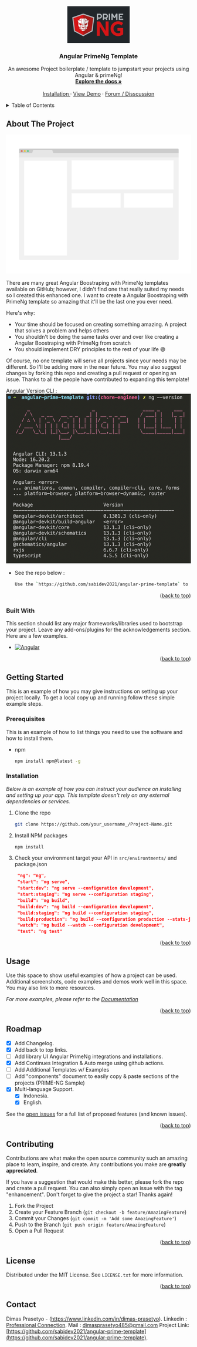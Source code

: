 <a name="readme-top"></a>

<br />
<div align="center">
  <a href="https://primeng.org">
    <img src="images/primeng.jpeg" alt="Logo" width="170" height="100">
  </a>

  <h3 align="center">Angular PrimeNg Template</h3>

  <p align="center">
    An awesome Project boilerplate / template to jumpstart your projects using Angular & primeNg!
    <br />
    <a href="https://primeng.org"><strong>Explore the docs »</strong></a>
    <br />
    <br />
    <a href="https://primeng.org/installation">Installation </a>
    ·
     <a href="https://blocks.primeng.org">View Demo</a>
    ·
    <a href="https://github.com/orgs/primefaces/discussions">Forum / Disscussion</a>
  </p>
</div>

<details>
  <summary>Table of Contents</summary>
  <ol>
    <li>
      <a href="#about-the-project">About The Project</a>
      <ul>
        <li><a href="#built-with">Built With</a></li>
      </ul>
    </li>
    <li>
      <a href="#getting-started">Getting Started</a>
      <ul>
        <li><a href="#prerequisites">Prerequisites</a></li>
        <li><a href="#installation">Installation</a></li>
      </ul>
    </li>
    <li><a href="#usage">Usage</a></li>
    <li><a href="#roadmap">Roadmap</a></li>
    <li><a href="#contributing">Contributing</a></li>
    <li><a href="#license">License</a></li>
    <li><a href="#contact">Contact</a></li>
  </ol>
</details>

## About The Project

[![Product Name Screen Shot][product-screenshot]](https://example.com)

There are many great Angular Boostraping with PrimeNg templates available on GitHub; however, I didn't find one that really suited my needs so I created this enhanced one. I want to create a Angular Boostraping with PrimeNg template so amazing that it'll be the last one you ever need.

Here's why:
* Your time should be focused on creating something amazing. A project that solves a problem and helps others
* You shouldn't be doing the same tasks over and over like creating a Angular Boostraping with PrimeNg from scratch
* You should implement DRY principles to the rest of your life :smile:

Of course, no one template will serve all projects since your needs may be different. So I'll be adding more in the near future. You may also suggest changes by forking this repo and creating a pull request or opening an issue. Thanks to all the people have contributed to expanding this template!

Angular Version CLI :
[![Angular CLI version informations][angular-cli]](https://example.com)



* See the repo below :
  ```sh
  Use the `https://github.com/sabidev2021/angular-prime-template` to get started.
  ```

<p align="right">(<a href="#readme-top">back to top</a>)</p>

### Built With

This section should list any major frameworks/libraries used to bootstrap your project. Leave any add-ons/plugins for the acknowledgements section. Here are a few examples.

* [![Angular][Angular.io]][Angular-url]

<p align="right">(<a href="#readme-top">back to top</a>)</p>

## Getting Started

This is an example of how you may give instructions on setting up your project locally.
To get a local copy up and running follow these simple example steps.

### Prerequisites

This is an example of how to list things you need to use the software and how to install them.
* npm
  ```sh
  npm install npm@latest -g
  ```

### Installation

_Below is an example of how you can instruct your audience on installing and setting up your app. This template doesn't rely on any external dependencies or services._

1. Clone the repo
   ```sh
   git clone https://github.com/your_username_/Project-Name.git
   ```
2. Install NPM packages
   ```sh
   npm install
   ```
3. Check your environment target your API in `src/environtments/` and package.json
   ```json
    "ng": "ng",
    "start": "ng serve",
    "start:dev": "ng serve --configuration development",
    "start:staging": "ng serve --configuration staging",
    "build": "ng build",
    "build:dev": "ng build --configuration development",
    "build:staging": "ng build --configuration staging",
    "build:production": "ng build --configuration production --stats-json",
    "watch": "ng build --watch --configuration development",
    "test": "ng test"
   ```

<p align="right">(<a href="#readme-top">back to top</a>)</p>

## Usage

Use this space to show useful examples of how a project can be used. Additional screenshots, code examples and demos work well in this space. You may also link to more resources.

_For more examples, please refer to the [Documentation](https://example.com)_

<p align="right">(<a href="#readme-top">back to top</a>)</p>


## Roadmap

- [x] Add Changelog.
- [x] Add back to top links.
- [ ] Add library UI Angular PrimeNg integrations and installations.
- [x] Add Continues Integration & Auto merge using github actions.
- [ ] Add Additional Templates w/ Examples
- [ ] Add "components" document to easily copy & paste sections of the projects (PRIME-NG Sample)
- [x] Multi-language Support.
    - [x] Indonesia.
    - [x] English.

See the [open issues](https://github.com/othneildrew/Best-README-Template/issues) for a full list of proposed features (and known issues).

<p align="right">(<a href="#readme-top">back to top</a>)</p>

## Contributing

Contributions are what make the open source community such an amazing place to learn, inspire, and create. Any contributions you make are **greatly appreciated**.

If you have a suggestion that would make this better, please fork the repo and create a pull request. You can also simply open an issue with the tag "enhancement".
Don't forget to give the project a star! Thanks again!

1. Fork the Project
2. Create your Feature Branch (`git checkout -b feature/AmazingFeature`)
3. Commit your Changes (`git commit -m 'Add some AmazingFeature'`)
4. Push to the Branch (`git push origin feature/AmazingFeature`)
5. Open a Pull Request

<p align="right">(<a href="#readme-top">back to top</a>)</p>

<!-- LICENSE -->
## License

Distributed under the MIT License. See `LICENSE.txt` for more information.

<p align="right">(<a href="#readme-top">back to top</a>)</p>

## Contact

Dimas Prasetyo - (https://www.linkedin.com/in/dimas-prasetyo).
Linkedin : [Professional Connection](https://www.linkedin.com/in/dimas-prasetyo).
Mail : dimasprasetyo485@gmail.com
Project Link: [https://github.com/sabidev2021/angular-prime-template](https://github.com/sabidev2021/angular-prime-template).

<!-- https://www.markdownguide.org/basic-syntax/#reference-style-links -->
[product-screenshot]: images/screenshot.png
[angular-cli]: images/angular-cli.png
[Angular.io]: https://img.shields.io/badge/Angular-DD0031?style=for-the-badge&logo=angular&logoColor=white
[Angular-url]: https://angular.io/
